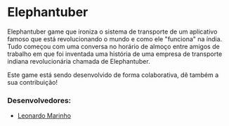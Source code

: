 # Elephantuber #
Elephantuber game que ironiza o sistema de transporte de um aplicativo famoso que está revolucionando o mundo e como ele "funciona" na índia. Tudo começou com uma conversa no horário de almoço entre amigos de trabalho em que foi inventada uma história de uma empresa de transporte indiana revolucionária chamada de Elephantuber.

Este game está sendo desenvolvido de forma colaborativa, dê também a sua contribuição! 

### Desenvolvedores: ###

* [Leonardo Marinho](http://leomarinho.com.br/)
